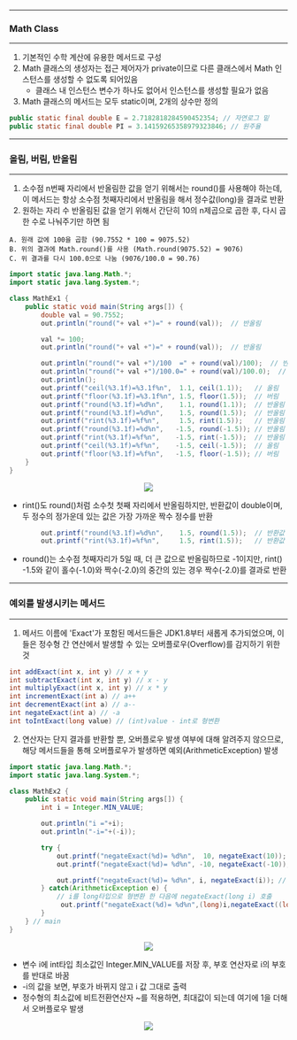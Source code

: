 -----
### Math Class
-----
1. 기본적인 수학 계산에 유용한 메서드로 구성
2. Math 클래스의 생성자는 접근 제어자가 private이므로 다른 클래스에서 Math 인스턴스를 생성할 수 없도록 되어있음
   - 클래스 내 인스턴스 변수가 하나도 없어서 인스턴스를 생성할 필요가 없음
3. Math 클래스의 메서드는 모두 static이며, 2개의 상수만 정의
```java
public static final double E = 2.7182818284590452354; // 자연로그 밑
public static final double PI = 3.14159265358979323846; // 원주율
```

-----
### 올림, 버림, 반올림
-----
1. 소수점 n번째 자리에서 반올림한 값을 얻기 위해서는 round()를 사용해야 하는데, 이 메서드는 항상 소수점 첫째자리에서 반올림을 해서 정수값(long)을 결과로 반환
2. 원하는 자리 수 반올림된 값을 얻기 위해서 간단히 10의 n제곱으로 곱한 후, 다시 곱한 수로 나눠주기만 하면 됨
```
A. 원래 값에 100을 곱함 (90.7552 * 100 = 9075.52)
B. 위의 결과에 Math.round()를 사용 (Math.round(9075.52) = 9076)
C. 위 결과를 다시 100.0으로 나눔 (9076/100.0 = 90.76)
```

```java
import static java.lang.Math.*;
import static java.lang.System.*;

class MathEx1 {
	public static void main(String args[]) {
		double val = 90.7552;
		out.println("round("+ val +")=" + round(val));  // 반올림

		val *= 100;
		out.println("round("+ val +")=" + round(val));  // 반올림

		out.println("round("+ val +")/100  =" + round(val)/100);  // 반올림
		out.println("round("+ val +")/100.0=" + round(val)/100.0);  // 반올림
		out.println();
		out.printf("ceil(%3.1f)=%3.1f%n",  1.1, ceil(1.1));   // 올림
		out.printf("floor(%3.1f)=%3.1f%n", 1.5, floor(1.5));  // 버림	
		out.printf("round(%3.1f)=%d%n",    1.1, round(1.1));  // 반올림
		out.printf("round(%3.1f)=%d%n",    1.5, round(1.5));  // 반올림
		out.printf("rint(%3.1f)=%f%n",     1.5, rint(1.5));   // 반올림
		out.printf("round(%3.1f)=%d%n",   -1.5, round(-1.5)); // 반올림
		out.printf("rint(%3.1f)=%f%n",    -1.5, rint(-1.5));  // 반올림
		out.printf("ceil(%3.1f)=%f%n",    -1.5, ceil(-1.5));  // 올림
		out.printf("floor(%3.1f)=%f%n",   -1.5, floor(-1.5)); // 버림
	}
}
```
<div align="center">
<img src="https://github.com/sooyounghan/HTTP/assets/34672301/9e430f0a-e420-4ba7-9fde-8b097c715dde">
</div>

  - rint()도 round()처럼 소수첫 첫째 자리에서 반올림하지만, 반환값이 double이며, 두 정수의 정가운데 있는 값은 가장 가까운 짝수 정수를 반환
```java
		out.printf("round(%3.1f)=%d%n",    1.5, round(1.5));  // 반환값 : int
		out.printf("rint(%3.1f)=%f%n",     1.5, rint(1.5));   // 반환값 : double
```

  - round()는 소수점 첫째자리가 5일 때, 더 큰 값으로 반올림하므로 -1이지만, rint() -1.5와 같이 홀수(-1.0)와 짝수(-2.0)의 중간의 있는 경우 짝수(-2.0)를 결과로 반환

-----
### 예외를 발생시키는 메서드
-----
1. 메서드 이름에 'Exact'가 포함된 메서드들은 JDK1.8부터 새롭게 추가되었으며, 이들은 정수형 간 연산에서 발생할 수 있는 오버플로우(Overflow)를 감지하기 위한 것
```java
int addExact(int x, int y) // x + y
int subtractExact(int x, int y) // x - y
int multiplyExact(int x, int y) // x * y
int incrementExact(int a) // a++
int decrementExact(int a) // a--
int negateExact(int a) // -a
int toIntExact(long value) // (int)value - int로 형변환
```

2. 연산자는 단지 결과를 반환할 뿐, 오버플로우 발생 여부에 대해 알려주지 않으므로, 해당 메서드들을 통해 오버플로우가 발생하면 예외(ArithmeticException) 발생

```java
import static java.lang.Math.*;
import static java.lang.System.*;

class MathEx2 {
	public static void main(String args[]) {
		int i = Integer.MIN_VALUE;

		out.println("i ="+i);
		out.println("-i="+(-i));

		try {
			out.printf("negateExact(%d)= %d%n",  10, negateExact(10));
			out.printf("negateExact(%d)= %d%n", -10, negateExact(-10));

			out.printf("negateExact(%d)= %d%n", i, negateExact(i)); // 예외 발생
		} catch(ArithmeticException e) {
			// i를 long타입으로 형변환 한 다음에 negateExact(long i) 호출
		     out.printf("negateExact(%d)= %d%n",(long)i,negateExact((long)i));
		}
	} // main
}
```
<div align="center">
<img src="https://github.com/sooyounghan/HTTP/assets/34672301/1c6f1c81-bcb6-4f32-af7b-92dee50a08ae">
</div>

  - 변수 i에 int타입 최소값인 Integer.MIN_VALUE를 저장 후, 부호 연산자로 i의 부호를 반대로 바꿈
  - -i의 값을 보면, 부호가 바뀌지 않고 i 값 그대로 출력
  - 정수형의 최소값에 비트전환연산자 ~를 적용하면, 최대값이 되는데 여기에 1을 더해서 오버플로우 발생
<div align="center">
<img src="https://github.com/sooyounghan/HTTP/assets/34672301/5b8b9965-b314-4d51-a047-4937beefc1e4">
</div>
